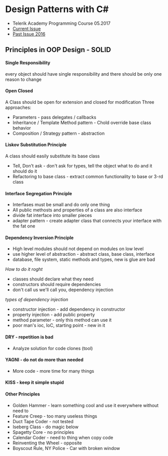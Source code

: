 # Design Patterns with C#
- Telerik Academy Programming Course 05.2017
- [Current Issue](https://telerikacademy.com/Courses/Courses/Details/431)
- [Past Issue 2016](https://telerikacademy.com/Courses/Courses/Details/389)

## Principles in OOP Design - SOLID

#### Single Responsibility 
every object should have single responsibility and there should be only one reason to change

#### Open Closed
A Class should be open for extension and closed for modification
Three approaches:
- Parameters - pass delegates / callbacks
- Inheritance / Template Method pattern - Chold override base class behavior
- Composition / Strategy pattern - abstraction

#### Liskov Substitution Principle
A class should easily substitute its base class
- Tell, Don't ask - don't ask for types, tell the object what to do and it should do it
- Refactoring to base class - extract common functionality to base or 3-rd class

#### Interface Segregation Principle
- Interfases must be small and do only one thing
- All public methosts and properties of a class are also interface
- divide fat interface into smaller pieces
- adapter pattern - create adapter class that connects your interface with the fat one

#### Dependency Inversion Principle
- High level modules should not depend on modules on low level
- use higher level of abstraction - abstract class, base class, interface
- database, file system, static methods and types, new is glue are bad

*How to do it roght*  
- classes should declare what they need
- constructors should require dependencies
- don't call us we'll call you, dependency injection

*types of dependency injection*  
- constructor injection - add dependency in constructor
- property injection - add public property
- method parameter - only this method can use it
- poor man's ioc, IoC, starting point - new in it

#### DRY - repetition is bad
- Analyze solution for code clones (tool)

#### YAGNI - do not do more than needed
- More code - more time for many things

#### KISS - keep it simple stupid
#### Other Principles
- Golden Hammer - learn something cool and use it everywhere without need to
- Feature Creep - too many useless things
- Duct Tape Coder - not tested 
- Iseberg Class - do magic below
- Spagetty Core - no principles
- Calendar Coder - need to thing when copy code
- Reinventing the Wheel - opposite
- Boyscout Rule, NY Police - Car with broken window
